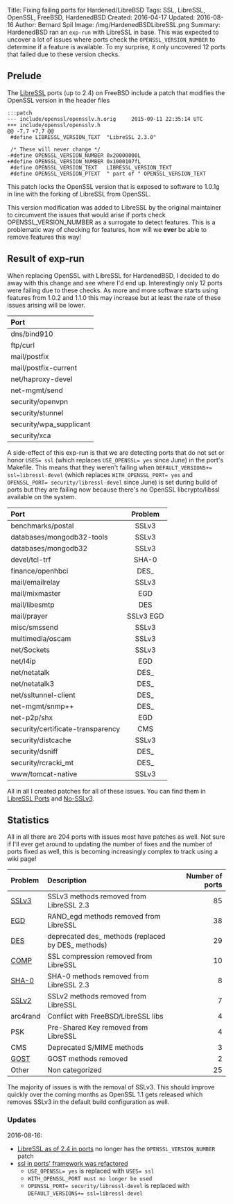 ﻿Title: Fixing failing ports for Hardened/LibreBSD
Tags: SSL, LibreSSL, OpenSSL, FreeBSD, HardenedBSD
Created: 2016-04-17
Updated: 2016-08-16
Author: Bernard Spil
Image: /img/HardenedBSDLibreSSL.png
Summary: HardenedBSD ran an `exp-run` with LibreSSL in base. This was expected to uncover a lot of issues where ports check the `OPENSSL_VERSION_NUMBER` to determine if a feature is available. To my surprise, it only uncovered 12 ports that failed due to these version checks.

## Prelude

The [LibreSSL](http://libressl.org) ports (up to 2.4) on FreeBSD include a patch that modifies the OpenSSL version in the header files

	:::patch
	--- include/openssl/opensslv.h.orig     2015-09-11 22:35:14 UTC
	+++ include/openssl/opensslv.h
	@@ -7,7 +7,7 @@
	 #define LIBRESSL_VERSION_TEXT  "LibreSSL 2.3.0"
	
	 /* These will never change */
	-#define OPENSSL_VERSION_NUMBER 0x20000000L
	+#define OPENSSL_VERSION_NUMBER 0x1000107fL
	 #define OPENSSL_VERSION_TEXT   LIBRESSL_VERSION_TEXT
	 #define OPENSSL_VERSION_PTEXT  " part of " OPENSSL_VERSION_TEXT
 
This patch locks the OpenSSL version that is exposed to software to 1.0.1g in line with the forking of LibreSSL from OpenSSL.

This version modification was added to LibreSSL by the original maintainer to circumvent the issues that would arise if ports check OPENSSL_VERSION_NUMBER as a surrogate to detect features. This is a problematic way of checking for features, how will we **ever** be able to remove features this way!

## Result of exp-run

When replacing OpenSSL with LibreSSL for HardenedBSD, I decided to do away with this change and see where I'd end up. Interestingly only 12 ports were failing due to these checks. As more and more software starts using features from 1.0.2 and 1.1.0 this may increase but at least the rate of these issues arising will be lower.

| Port |
|:-----|
| dns/bind910 |
| ftp/curl |
| mail/postfix |
| mail/postfix-current |
| net/haproxy-devel |
| net-mgmt/send |
| security/openvpn |
| security/stunnel |
| security/wpa_supplicant |
| security/xca |

A side-effect of this exp-run is that we are detecting ports that do not set or honor `USES= ssl` (which replaces `USE_OPENSSL= yes` since June) in the port's Makefile. This means that they weren't failing when `DEFAULT_VERSIONS+= ssl=libressl-devel` (which replaces `WITH_OPENSSL_PORT= yes` and `OPENSSL_PORT= security/libressl-devel` since June) is set during build of ports but they are failing now because there's no OpenSSL libcrypto/libssl available on the system.

| Port | Problem |
|:-----|:-------:|
| benchmarks/postal         | SSLv3 |
| databases/mongodb32-tools | SSLv3 |
| databases/mongodb32       | SSLv3 |
| devel/tcl-trf             | SHA-0 |
| finance/openhbci          | DES_ |
| mail/emailrelay           | SSLv3 |
| mail/mixmaster            | EGD  |
| mail/libesmtp             | DES  |
| mail/prayer               | SSLv3 EGD |
| misc/smssend              | SSLv3 |
| multimedia/oscam          | SSLv3 |
| net/Sockets               | SSLv3 |
| net/l4ip                  | EGD  |
| net/netatalk              | DES_ |
| net/netatalk3             | DES_ |
| net/ssltunnel-client      | DES_ |
| net-mgmt/snmp++           | DES_ |
| net-p2p/shx               | EGD  |
| security/certificate-transparency | CMS |
| security/distcache        | SSLv3 |
| security/dsniff           | DES_ |
| security/rcracki_mt       | DES_ |
| www/tomcat-native         | SSLv3 |

All in all I created patches for all of these issues. You can find them in [LibreSSL Ports](https://wiki.freebsd.org/LibreSSL/Ports) and [No-SSLv3](https://wiki.freebsd.org/OpenSSL/No-SSLv3).

## Statistics

All in all there are 204 ports with issues most have patches as well. Not sure if I'll ever get around to updating the number of fixes and the number of ports fixed as well, this is becoming increasingly complex to track using a wiki page!

| Problem | Description | Number of ports |
|:--------|:------------|----------------:|
| [SSLv3](https://wiki.freebsd.org/LibreSSL/PatchingPorts#SSLv2.2FSSLv3_method_failures) | SSLv3 methods removed from LibreSSL 2.3 | 85 |
| [EGD](https://wiki.freebsd.org/LibreSSL/PatchingPorts#EGD) | RAND_egd methods removed from LibreSSL | 38 |
| [DES](https://wiki.freebsd.org/LibreSSL/PatchingPorts#Deprecated_des__methods) | deprecated des_ methods (replaced by DES_ methods) | 29 |
| [COMP](https://wiki.freebsd.org/LibreSSL/PatchingPorts#Uses_removed_Compression) | SSL compression removed from LibreSSL| 10 |
| [SHA-0](https://wiki.freebsd.org/LibreSSL/PatchingPorts#SHA-0) | SHA-0 methods removed from LibreSSL 2.3 | 8 |
| [SSLv2](https://wiki.freebsd.org/LibreSSL/PatchingPorts#SSLv2.2FSSLv3_method_failures) | SSLv2 methods removed from LibreSSL | 7 |
| arc4rand | Conflict with FreeBSD/LibreSSL libs | 4 |
| PSK | Pre-Shared Key removed from LibreSSL  | 4 |
| CMS | Deprecated S/MIME methods | 3 |
| [GOST](https://wiki.freebsd.org/LibreSSL/PatchingPorts#GOST_engine) | GOST methods removed | 2 |
| Other | Non categorized | 25 |

The majority of issues is with the removal of SSLv3. This should improve quickly over the coming months as OpenSSL 1.1 gets released which removes SSLv3 in the default build configuration as well.

### Updates

2016-08-16:

 * [LibreSSL as of 2.4 in ports](https://svnweb.freebsd.org/ports?view=revision&revision=420102) no longer has the `OPENSSL_VERSION_NUMBER` patch
 * [ssl in ports' framework was refactored](https://svnweb.freebsd.org/ports?view=revision&revision=416965)
   - `USE_OPENSSL= yes` is replaced with `USES= ssl`
   - `WITH_OPENSSL_PORT must no longer be used`
   - `OPENSSL_PORT= security/libressl-devel` is replaced with `DEFAULT_VERSIONS+= ssl=libressl-devel`

